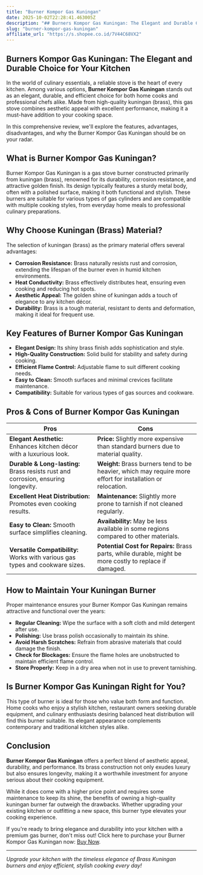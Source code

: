 ```yaml
---
title: "Burner Kompor Gas Kuningan"
date: 2025-10-02T22:28:41.463005Z
description: "## Burners Kompor Gas Kuningan: The Elegant and Durable Choice for Your Kitchen..."
slug: "burner-kompor-gas-kuningan"
affiliate_url: "https://s.shopee.co.id/7V44C68VX2"
---
```

## Burners Kompor Gas Kuningan: The Elegant and Durable Choice for Your Kitchen

In the world of culinary essentials, a reliable stove is the heart of every kitchen. Among various options, **Burner Kompor Gas Kuningan** stands out as an elegant, durable, and efficient choice for both home cooks and professional chefs alike. Made from high-quality kuningan (brass), this gas stove combines aesthetic appeal with excellent performance, making it a must-have addition to your cooking space.

In this comprehensive review, we'll explore the features, advantages, disadvantages, and why the Burner Kompor Gas Kuningan should be on your radar.

## What is Burner Kompor Gas Kuningan?

Burner Kompor Gas Kuningan is a gas stove burner constructed primarily from kuningan (brass), renowned for its durability, corrosion resistance, and attractive golden finish. Its design typically features a sturdy metal body, often with a polished surface, making it both functional and stylish. These burners are suitable for various types of gas cylinders and are compatible with multiple cooking styles, from everyday home meals to professional culinary preparations.

## Why Choose Kuningan (Brass) Material?

The selection of kuningan (brass) as the primary material offers several advantages:

- **Corrosion Resistance:** Brass naturally resists rust and corrosion, extending the lifespan of the burner even in humid kitchen environments.
- **Heat Conductivity:** Brass effectively distributes heat, ensuring even cooking and reducing hot spots.
- **Aesthetic Appeal:** The golden shine of kuningan adds a touch of elegance to any kitchen décor.
- **Durability:** Brass is a tough material, resistant to dents and deformation, making it ideal for frequent use.

## Key Features of Burner Kompor Gas Kuningan

- **Elegant Design:** Its shiny brass finish adds sophistication and style.
- **High-Quality Construction:** Solid build for stability and safety during cooking.
- **Efficient Flame Control:** Adjustable flame to suit different cooking needs.
- **Easy to Clean:** Smooth surfaces and minimal crevices facilitate maintenance.
- **Compatibility:** Suitable for various types of gas sources and cookware.

## Pros & Cons of Burner Kompor Gas Kuningan

| **Pros** | **Cons** |
| --- | --- |
| **Elegant Aesthetic:** Enhances kitchen décor with a luxurious look. | **Price:** Slightly more expensive than standard burners due to material quality. |
| **Durable & Long-lasting:** Brass resists rust and corrosion, ensuring longevity. | **Weight:** Brass burners tend to be heavier, which may require more effort for installation or relocation. |
| **Excellent Heat Distribution:** Promotes even cooking results. | **Maintenance:** Slightly more prone to tarnish if not cleaned regularly. |
| **Easy to Clean:** Smooth surface simplifies cleaning. | **Availability:** May be less available in some regions compared to other materials. |
| **Versatile Compatibility:** Works with various gas types and cookware sizes. | **Potential Cost for Repairs:** Brass parts, while durable, might be more costly to replace if damaged. |

## How to Maintain Your Kuningan Burner

Proper maintenance ensures your Burner Kompor Gas Kuningan remains attractive and functional over the years:

- **Regular Cleaning:** Wipe the surface with a soft cloth and mild detergent after use.
- **Polishing:** Use brass polish occasionally to maintain its shine.
- **Avoid Harsh Scratches:** Refrain from abrasive materials that could damage the finish.
- **Check for Blockages:** Ensure the flame holes are unobstructed to maintain efficient flame control.
- **Store Properly:** Keep in a dry area when not in use to prevent tarnishing.

## Is Burner Kompor Gas Kuningan Right for You?

This type of burner is ideal for those who value both form and function. Home cooks who enjoy a stylish kitchen, restaurant owners seeking durable equipment, and culinary enthusiasts desiring balanced heat distribution will find this burner suitable. Its elegant appearance complements contemporary and traditional kitchen styles alike.

## Conclusion

**Burner Kompor Gas Kuningan** offers a perfect blend of aesthetic appeal, durability, and performance. Its brass construction not only exudes luxury but also ensures longevity, making it a worthwhile investment for anyone serious about their cooking equipment.

While it does come with a higher price point and requires some maintenance to keep its shine, the benefits of owning a high-quality kuningan burner far outweigh the drawbacks. Whether upgrading your existing kitchen or outfitting a new space, this burner type elevates your cooking experience.

If you're ready to bring elegance and durability into your kitchen with a premium gas burner, don't miss out! Click here to purchase your Burner Kompor Gas Kuningan now: [Buy Now](https://s.shopee.co.id/7V44C68VX2).

---

*Upgrade your kitchen with the timeless elegance of Brass Kuningan burners and enjoy efficient, stylish cooking every day!*